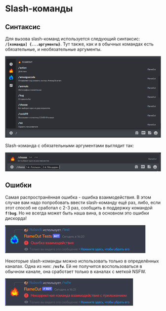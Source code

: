 # Slash-команды

## Синтаксис

Для вызова slash-команд используется следующий синтаксис: **`/[команда] {...аргументы}`**. Тут также, как и в обычных командах есть обязательные, и необязательные аргументы.

![](<../.gitbook/assets/image (186).png>)

Slash-команда с обязательными аргументами выглядит так:

![](<../.gitbook/assets/image (201).png>)

## Ошибки

Самая распространённая ошибка - ошибка взаимодействия. В этом случае вам надо попробовать ввести slash-команду ещё раз, либо, если этот способ не сработал с 2-3 раз, сообщить в поддержку командой **`f!bug`**. Но не всегда может быть наша вина, в основном это ошибки дискорда!

![](<../.gitbook/assets/image (187).png>)

Некоторые slash-команды можно использовать только в определённых каналах. Одна из них: **`/nsfw`**. Ей не получится воспользоваться в обычном канале, она сработает только в каналах с меткой NSFW.

![](<../.gitbook/assets/image (188).png>)
